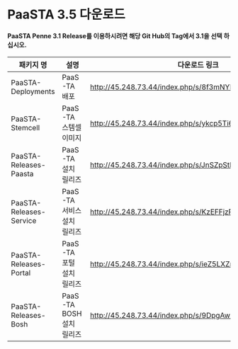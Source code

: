 # PaaSTA 3.5 다운로드
#### PaaSTA Penne 3.1 Release를 이용하시려면 해당 Git Hub의 Tag에서 3.1을 선택 하십시오.
|패키지 명|설명 |다운로드 링크|checksum|
|---------|-------|--------------|---------------|
|PaaSTA-Deployments|PaaS-TA 배포| http://45.248.73.44/index.php/s/8f3mNYEbPLcnb32/download |md5sum: 363f7f1265fd8ebf2c7458ace404d63e  |
|PaaSTA-Stemcell|PaaS-TA 스템셀 이미지| http://45.248.73.44/index.php/s/ykcp5Ti68LRgSK7/download   |md5sum: 4c257b82a55a4f17c33c23e7efb34ae6  |
|PaaSTA-Releases-Paasta|PaaS-TA 설치 릴리즈| http://45.248.73.44/index.php/s/JnSZpStDjE5sJmq/download   |md5sum: c5b8490cdb44d1afa311cb43719e07cd  |
|PaaSTA-Releases-Service|PaaS-TA 서비스 설치 릴리즈| http://45.248.73.44/index.php/s/KzEFFjzPrr9AZDG/download    |md5sum: 8100544698bbc09fed0a3ac1e53614aa  |
|PaaSTA-Releases-Portal|PaaS-TA 포털 설치 릴리즈| http://45.248.73.44/index.php/s/ieZ5LXZn7D6Nifn/download    |md5sum: d2c5c2c9c1b7ec87bd7bbda11782124e  |
|PaaSTA-Releases-Bosh|PaaS-TA BOSH 설치 릴리즈| http://45.248.73.44/index.php/s/9DpgAw7MKCiM4r9/download |md5sum: 2cee319f11affd4ca8b2c43417f1c5a8  |

